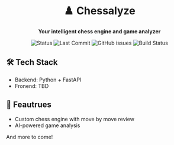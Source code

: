 <div align="center">

# ♟️ Chessalyze

**Your intelligent chess engine and game analyzer**

![Status](https://img.shields.io/badge/status-WIP-yellow)
![Last Commit](https://img.shields.io/github/last-commit/lyanriu8/chessalyze)
![GitHub issues](https://img.shields.io/github/issues/lyanriu8/chessalyze)
![Build Status](https://img.shields.io/github/actions/workflow/status/ryanliu/chessalyze/ci.yml)

</div>

## 🛠️ Tech Stack
- Backend: Python + FastAPI
- Fronend: TBD

## 🚀 Feautrues
- Custom chess engine with move by move review
- AI-powered game analysis

And more to come!
